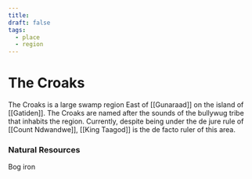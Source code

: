 ```yaml
---
title: 
draft: false
tags:
  - place
  - region
---
```

# The Croaks

The Croaks is a large swamp region East of [[Gunaraad]] on the island of [[Gatiden]]. The Croaks are named after the sounds of the bullywug tribe that inhabits the region. Currently, despite being under the de jure rule of [[Count Ndwandwe]], [[King Taagod]] is the de facto ruler of this area. 

### Natural Resources

Bog iron
